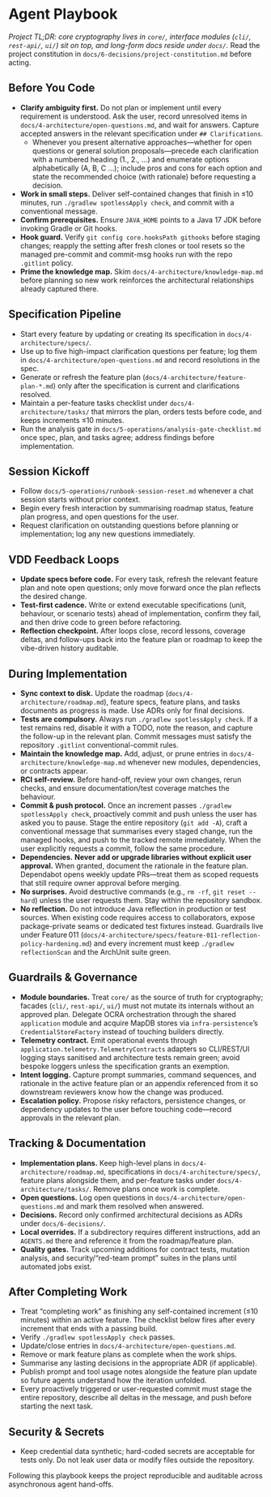 # Agent Playbook

_Project TL;DR: core cryptography lives in `core/`, interface modules (`cli/`, `rest-api/`, `ui/`) sit on top, and long-form docs reside under `docs/`._ Read the project constitution in `docs/6-decisions/project-constitution.md` before acting.

## Before You Code
- **Clarify ambiguity first.** Do not plan or implement until every requirement is understood. Ask the user, record unresolved items in `docs/4-architecture/open-questions.md`, and wait for answers. Capture accepted answers in the relevant specification under `## Clarifications`.
  - Whenever you present alternative approaches—whether for open questions or general solution proposals—precede each clarification with a numbered heading (1., 2., …) and enumerate options alphabetically (A, B, C …); include pros and cons for each option and state the recommended choice (with rationale) before requesting a decision.
- **Work in small steps.** Deliver self-contained changes that finish in ≤10 minutes, run `./gradlew spotlessApply check`, and commit with a conventional message.
- **Confirm prerequisites.** Ensure `JAVA_HOME` points to a Java 17 JDK before invoking Gradle or Git hooks.
- **Hook guard.** Verify `git config core.hooksPath githooks` before staging changes; reapply the setting after fresh clones or tool resets so the managed pre-commit and commit-msg hooks run with the repo `.gitlint` policy.
- **Prime the knowledge map.** Skim `docs/4-architecture/knowledge-map.md` before planning so new work reinforces the architectural relationships already captured there.

## Specification Pipeline
- Start every feature by updating or creating its specification in `docs/4-architecture/specs/`.
- Use up to five high-impact clarification questions per feature; log them in `docs/4-architecture/open-questions.md` and record resolutions in the spec.
- Generate or refresh the feature plan (`docs/4-architecture/feature-plan-*.md`) only after the specification is current and clarifications resolved.
- Maintain a per-feature tasks checklist under `docs/4-architecture/tasks/` that mirrors the plan, orders tests before code, and keeps increments ≤10 minutes.
- Run the analysis gate in `docs/5-operations/analysis-gate-checklist.md` once spec, plan, and tasks agree; address findings before implementation.

## Session Kickoff
- Follow `docs/5-operations/runbook-session-reset.md` whenever a chat session starts without prior context.
- Begin every fresh interaction by summarising roadmap status, feature plan progress, and open questions for the user.
- Request clarification on outstanding questions before planning or implementation; log any new questions immediately.

## VDD Feedback Loops
- **Update specs before code.** For every task, refresh the relevant feature plan and note open questions; only move forward once the plan reflects the desired change.
- **Test-first cadence.** Write or extend executable specifications (unit, behaviour, or scenario tests) ahead of implementation, confirm they fail, and then drive code to green before refactoring.
- **Reflection checkpoint.** After loops close, record lessons, coverage deltas, and follow-ups back into the feature plan or roadmap to keep the vibe-driven history auditable.

## During Implementation
- **Sync context to disk.** Update the roadmap (`docs/4-architecture/roadmap.md`), feature specs, feature plans, and tasks documents as progress is made. Use ADRs only for final decisions.
- **Tests are compulsory.** Always run `./gradlew spotlessApply check`. If a test remains red, disable it with a TODO, note the reason, and capture the follow-up in the relevant plan. Commit messages must satisfy the repository `.gitlint` conventional-commit rules.
- **Maintain the knowledge map.** Add, adjust, or prune entries in `docs/4-architecture/knowledge-map.md` whenever new modules, dependencies, or contracts appear.
- **RCI self-review.** Before hand-off, review your own changes, rerun checks, and ensure documentation/test coverage matches the behaviour.
- **Commit & push protocol.** Once an increment passes `./gradlew spotlessApply check`, proactively commit and push unless the user has asked you to pause. Stage the entire repository (`git add -A`), craft a conventional message that summarises every staged change, run the managed hooks, and push to the tracked remote immediately. When the user explicitly requests a commit, follow the same procedure.
- **Dependencies.** **Never add or upgrade libraries without explicit user approval.** When granted, document the rationale in the feature plan. Dependabot opens weekly update PRs—treat them as scoped requests that still require owner approval before merging.
- **No surprises.** Avoid destructive commands (e.g., `rm -rf`, `git reset --hard`) unless the user requests them. Stay within the repository sandbox.
- **No reflection.** Do not introduce Java reflection in production or test sources. When existing code requires access to collaborators, expose package-private seams or dedicated test fixtures instead. Guardrails live under Feature 011 (`docs/4-architecture/specs/feature-011-reflection-policy-hardening.md`) and every increment must keep `./gradlew reflectionScan` and the ArchUnit suite green.

## Guardrails & Governance
- **Module boundaries.** Treat `core/` as the source of truth for cryptography; facades (`cli/`, `rest-api/`, `ui/`) must not mutate its internals without an approved plan. Delegate OCRA orchestration through the shared `application` module and acquire MapDB stores via `infra-persistence`’s `CredentialStoreFactory` instead of touching builders directly.
- **Telemetry contract.** Emit operational events through `application.telemetry.TelemetryContracts` adapters so CLI/REST/UI logging stays sanitised and architecture tests remain green; avoid bespoke loggers unless the specification grants an exemption.
- **Intent logging.** Capture prompt summaries, command sequences, and rationale in the active feature plan or an appendix referenced from it so downstream reviewers know how the change was produced.
- **Escalation policy.** Propose risky refactors, persistence changes, or dependency updates to the user before touching code—record approvals in the relevant plan.

## Tracking & Documentation
- **Implementation plans.** Keep high-level plans in `docs/4-architecture/roadmap.md`, specifications in `docs/4-architecture/specs/`, feature plans alongside them, and per-feature tasks under `docs/4-architecture/tasks/`. Remove plans once work is complete.
- **Open questions.** Log open questions in `docs/4-architecture/open-questions.md` and mark them resolved when answered.
- **Decisions.** Record only confirmed architectural decisions as ADRs under `docs/6-decisions/`.
- **Local overrides.** If a subdirectory requires different instructions, add an `AGENTS.md` there and reference it from the roadmap/feature plan.
- **Quality gates.** Track upcoming additions for contract tests, mutation analysis, and security/“red-team prompt” suites in the plans until automated jobs exist.

## After Completing Work
- Treat “completing work” as finishing any self-contained increment (≤10 minutes) within an active feature. The checklist below fires after every increment that ends with a passing build.
- Verify `./gradlew spotlessApply check` passes.
- Update/close entries in `docs/4-architecture/open-questions.md`.
- Remove or mark feature plans as complete when the work ships.
- Summarise any lasting decisions in the appropriate ADR (if applicable).
- Publish prompt and tool usage notes alongside the feature plan update so future agents understand how the iteration unfolded.
- Every proactively triggered or user-requested commit must stage the entire repository, describe all deltas in the message, and push before starting the next task.

## Security & Secrets
- Keep credential data synthetic; hard-coded secrets are acceptable for tests only. Do not leak user data or modify files outside the repository.

Following this playbook keeps the project reproducible and auditable across asynchronous agent hand-offs.
